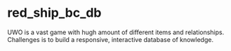 # red_ship_bc_db
UWO is a vast game with hugh amount of different items and relationships. Challenges is to build a responsive, interactive database of knowledge.
